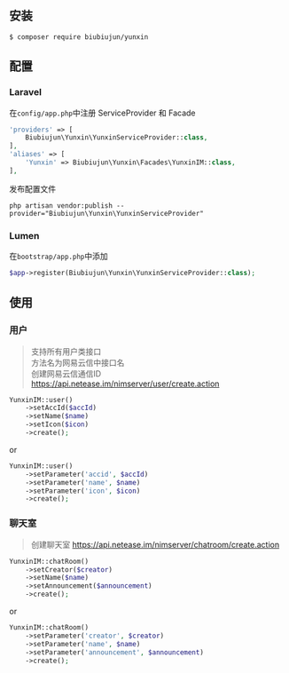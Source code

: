 
## 安装

```shell
$ composer require biubiujun/yunxin
```

## 配置

### Laravel

在`config/app.php`中注册 ServiceProvider 和 Facade

```php
'providers' => [
    Biubiujun\Yunxin\YunxinServiceProvider::class,
],
'aliases' => [
    'Yunxin' => Biubiujun\Yunxin\Facades\YunxinIM::class,
],

```

发布配置文件

```shell
php artisan vendor:publish --provider="Biubiujun\Yunxin\YunxinServiceProvider"
```

### Lumen

在`bootstrap/app.php`中添加

```php
$app->register(Biubiujun\Yunxin\YunxinServiceProvider::class);
```

## 使用

### 用户

> 支持所有用户类接口  
> 方法名为网易云信中接口名    
> 创建网易云信通信ID https://api.netease.im/nimserver/user/create.action

```php
YunxinIM::user()
    ->setAccId($accId)
    ->setName($name)
    ->setIcon($icon)
    ->create();
```
or
```php
YunxinIM::user()
    ->setParameter('accid', $accId)
    ->setParameter('name', $name)
    ->setParameter('icon', $icon)
    ->create();
```

### 聊天室

> 创建聊天室 https://api.netease.im/nimserver/chatroom/create.action

```php
YunxinIM::chatRoom()
    ->setCreator($creator)
    ->setName($name)
    ->setAnnouncement($announcement)
    ->create();
```
or
```php
YunxinIM::chatRoom()
    ->setParameter('creator', $creator)
    ->setParameter('name', $name)
    ->setParameter('announcement', $announcement)
    ->create();
```